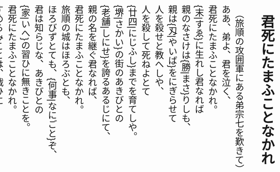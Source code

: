 <script>
  (function(d) {
    var config = {
      kitId: 'awz0epc',
      scriptTimeout: 3000,
      async: true
    },
    h=d.documentElement,t=setTimeout(function(){h.className=h.className.replace(/\bwf-loading\b/g,"")+" wf-inactive";},config.scriptTimeout),tk=d.createElement("script"),f=false,s=d.getElementsByTagName("script")[0],a;h.className+=" wf-loading";tk.src='https://use.typekit.net/'+config.kitId+'.js';tk.async=true;tk.onload=tk.onreadystatechange=function(){a=this.readyState;if(f||a&&a!="complete"&&a!="loaded")return;f=true;clearTimeout(t);try{Typekit.load(config)}catch(e){}};s.parentNode.insertBefore(tk,s)
  })(document);
</script>

<style>
body {
writing-mode: vertical-rl;
font-family: dnp-shuei-4gob-std, sans-serif;
font-size: 30px;
font-weight: 400;
font-style: normal;
}
</style>

## 君死にたまふことなかれ

　（旅順の攻囲軍にある弟宗七を歎きて）

ああ、弟よ、君を泣く、<br>
君死にたまふことなかれ。<br>
{末|すゑ}に生れし君なれば<br>
親のなさけは{勝|まさ}りしも、<br>
親は{刄|やいば}をにぎらせて<br>
人を殺せと教へしや、<br>
人を殺して死ねよとて<br>
{廿四|にじふし}までを育てしや。<br>

{堺|さかい}の街のあきびとの<br>
{老舗|しにせ}を誇るあるじにて、<br>
親の名を継ぐ君なれば、<br>
君死にたまふことなかれ。<br>
旅順の城はほろぶとも、<br>
ほろびずとても、{何事|なにごと}ぞ、<br>
君は知らじな、あきびとの<br>
{家|いへ}の習ひに無きことを。<br>

君死にたまふことなかれ。<br>
すめらみことは、戦ひに<br>
おほみづからは{出|い}でまさね、<br>
{互|かたみ}に人の血を流し、<br>
獣|けものの{道|みち}に死ねよとは、<br>
死ぬるを人の{誉|ほま}れとは、<br>
おほみこころの深ければ、<br>
もとより{如何|いか}で{思|おぼ}されん。<br>

ああ、弟よ、戦ひに<br>
君死にたまふことなかれ。<br>
過ぎにし秋を{父君|ちゝぎみ}に<br>
おくれたまへる{母君|はゝぎみ}は、<br>
歎きのなかに、いたましく、<br>
{我子|わがこ}を召|めされ、{家|いへ}を{守|も}り、<br>
安|やすしと聞ける大御代|おほみよも<br>
母の{白髪|しらが}は増さりゆく。<br>

{暖簾|のれん}のかげに伏して泣く<br>
あえかに若き{新妻|にひづま}を<br>
君忘るるや、思へるや。<br>
{十月|とつき}も添はで別れたる<br>
{少女|をとめ}ごころを思ひみよ。<br>
この世ひとりの君ならで<br>
ああまた{誰|たれ}を頼むべき。<br>
君死にたまふことなかれ。<br>


